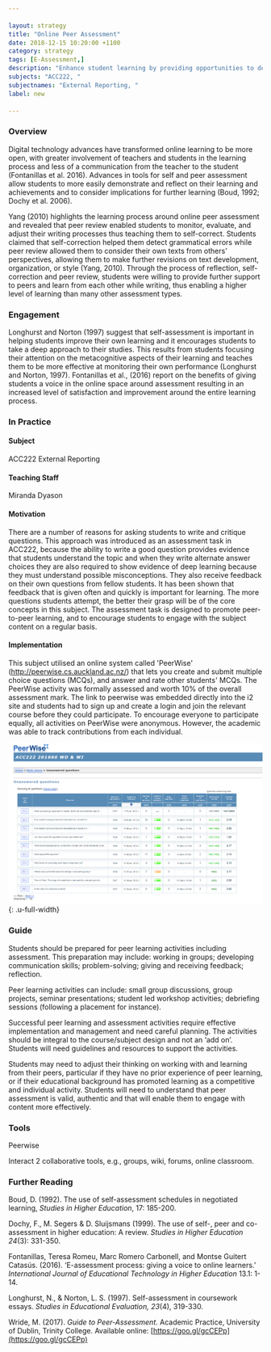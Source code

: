 ```yaml
---

layout: strategy
title: "Online Peer Assessment"
date: 2018-12-15 10:20:00 +1100
category: strategy
tags: [E-Assessment,]
description: "Enhance student learning by providing opportunities to demonstrate and reflect."
subjects: "ACC222, "
subjectnames: "External Reporting, "
label: new

---
```


### Overview

Digital technology advances have transformed online learning to be more open, with greater involvement of teachers and students in the learning process and less of a communication from the teacher to the student (Fontanillas et al. 2016). Advances in tools for self and peer assessment allow students to more easily demonstrate and reflect on their learning and achievements and to consider implications for further learning (Boud, 1992; Dochy et al. 2006).

Yang (2010) highlights the learning process around online peer assessment and revealed that peer review enabled students to monitor, evaluate, and adjust their writing processes thus teaching them to self-correct. Students claimed that self-correction helped them detect grammatical errors while peer review allowed them to consider their own texts from others’ perspectives, allowing them to make further revisions on text development, organization, or style (Yang, 2010). Through the process of reflection, self-correction and peer review, students were willing to provide further support to peers and learn from each other while writing, thus enabling a higher level of learning than many other assessment types.

### Engagement

Longhurst and Norton (1997) suggest that self-assessment is important in helping students improve their own learning and it encourages students to take a deep approach to their studies. This results from students focusing their attention on the metacognitive aspects of their learning and teaches them to be more effective at monitoring their own performance (Longhurst and Norton, 1997). Fontanillas et al., (2016) report on the benefits of giving students a voice in the online space around assessment resulting in an increased level of satisfaction and improvement around the entire learning process.

### In Practice

<div class="u-release practice" >

<div class="practice-item">
<div class="practice-content" markdown="1">

#### Subject
ACC222 External Reporting

#### Teaching Staff
Miranda Dyason

#### Motivation
There are a number of reasons for asking students to write and critique questions. This approach was introduced as an assessment task in ACC222, because the ability to write a good question provides evidence that students understand the topic and when they write alternate answer choices they are also required to show evidence of deep learning because they must understand possible misconceptions. They also receive feedback on their own questions from fellow students. It has been shown that feedback that is given often and quickly is important for learning. The more questions students attempt, the better their grasp will be of the core concepts in this subject. The assessment task is designed to promote peer-to-peer learning, and to encourage students to engage with the subject content on a regular basis.

#### Implementation

This subject utilised an online system called 'PeerWise' (http://peerwise.cs.auckland.ac.nz/) that lets you create and submit multiple choice questions (MCQs), and answer and rate other students' MCQs. The PeerWise activity was formally assessed and worth 10% of the overall assessment mark. The link to peerwise was embedded directly into the i2 site and students had to sign up and create a login and join the relevant course before they could participate. To encourage everyone to participate equally, all activities on PeerWise were anonymous. However, the academic was able to track contributions from each individual.

![Screenshot of Peerwise application](../images/practices/Online-Peer-Assessment-ACC222.png){: .u-full-width}

</div>
</div>

</div>

### Guide

Students should be prepared for peer learning activities including assessment. This preparation may include: working in groups; developing communication skills; problem-solving; giving and receiving feedback; reflection.

Peer learning activities can include: small group discussions, group projects, seminar presentations; student led workshop activities; debriefing sessions (following a placement for instance).

Successful peer learning and assessment activities require effective implementation and management and need careful planning. The activities should be integral to the course/subject design and not an ‘add on’. Students will need guidelines and resources to support the activities.

Students may need to adjust their thinking on working with and learning from their peers, particular if they have no prior experience of peer learning, or if their educational background has promoted learning as a competitive and individual activity. Students will need to understand that peer assessment is valid, authentic and that will enable them to engage with content more effectively.

### Tools

Peerwise

Interact 2 collaborative tools, e.g., groups, wiki, forums, online classroom.

### Further Reading

<div class="apa-ref" markdown="1">

Boud, D. (1992). The use of self-assessment schedules in negotiated learning, *Studies in Higher Education*, 17: 185-200.

Dochy, F., M. Segers & D. Sluijsmans (1999). The use of self-, peer and co-assessment in higher education: A review. *Studies in Higher Education 24*(3): 331-350.

Fontanillas, Teresa Romeu, Marc Romero Carbonell, and Montse Guitert Catasús. (2016). ‘E-assessment process: giving a voice to online learners.’ *International Journal of Educational Technology in Higher Education* 13.1: 1-14.

Longhurst, N., & Norton, L. S. (1997). Self-assessment in coursework essays. *Studies in Educational Evaluation, 23*(4), 319-330.

Wride, M. (2017). *Guide to Peer-Assessment*. Academic Practice, University of Dublin, Trinity College. Available online: [https://goo.gl/gcCEPp](https://goo.gl/gcCEPp)

</div>
